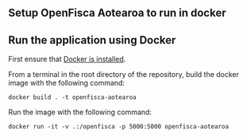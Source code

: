 ## Setup OpenFisca Aotearoa to run in docker

## Run the application using Docker

First ensure that [Docker is installed](https://www.docker.com/get-started).

From a terminal in the root directory of the repository, build the docker image with the following command: 

```
docker build . -t openfisca-aotearoa
```

Run the image with the following command: 

```
docker run -it -v .:/openfisca -p 5000:5000 openfisca-aotearoa
```
